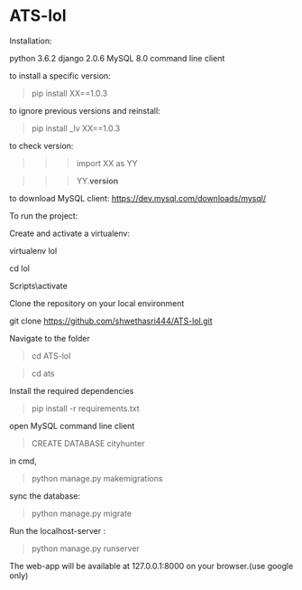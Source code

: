 # ATS-lol
Installation:

python 3.6.2
django 2.0.6
MySQL 8.0 command line client

to install a specific version:

>pip install XX==1.0.3

to ignore previous versions and reinstall:

>pip install _Iv XX==1.0.3

to check version:

>>>import XX as YY

>>>YY.__version__

to download MySQL client:
https://dev.mysql.com/downloads/mysql/

To run the project:

Create and activate a virtualenv:

virtualenv lol

cd lol

Scripts\activate 

Clone the repository on your local environment 

git clone https://github.com/shwethasri444/ATS-lol.git 

Navigate to the folder 

>cd ATS-lol

>cd ats

Install the required dependencies 

>pip install -r requirements.txt

open MySQL command line client

>CREATE DATABASE cityhunter

in cmd,

>python manage.py makemigrations

sync the database:

>python manage.py migrate

Run the localhost-server :

>python manage.py runserver


The web-app will be available at 127.0.0.1:8000 on your browser.(use google only)
